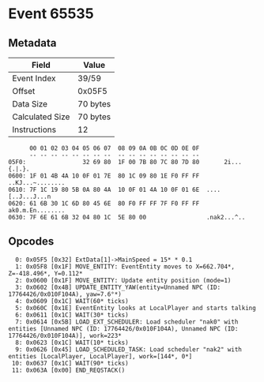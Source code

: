 # Event 65535

## Metadata

| Field           | Value    |
|-----------------|----------|
| Event Index     | 39/59    |
| Offset          | 0x05F5   |
| Data Size       | 70 bytes |
| Calculated Size | 70 bytes |
| Instructions    | 12       |

```
      00 01 02 03 04 05 06 07  08 09 0A 0B 0C 0D 0E 0F
      -- -- -- -- -- -- -- --  -- -- -- -- -- -- -- --
05F0:                32 69 80  1F 00 7B 80 7C 80 7D 80       2i...{.|.}.
0600: 1F 01 4B 4A 10 0F 01 7E  80 1C 09 80 1E F0 FF FF  ..KJ...~........
0610: 7F 1C 19 80 5B 0A 80 4A  10 0F 01 4A 10 0F 01 6E  ....[..J...J...n
0620: 61 6B 30 1C 6D 80 45 6E  80 F0 FF FF 7F F0 FF FF  ak0.m.En........
0630: 7F 6E 61 6B 32 04 80 1C  5E 80 00                 .nak2...^..     
```

## Opcodes

```
  0: 0x05F5 [0x32] ExtData[1]->MainSpeed = 15* * 0.1
  1: 0x05F8 [0x1F] MOVE_ENTITY: EventEntity moves to X=662.704*, Z=-418.496*, Y=0.112*
  2: 0x0600 [0x1F] MOVE_ENTITY: Update entity position (mode=1)
  3: 0x0602 [0x4B] UPDATE_ENTITY_YAW(entity=Unnamed NPC (ID: 17764426/0x010F104A), yaw=7.6°*)
  4: 0x0609 [0x1C] WAIT(60* ticks)
  5: 0x060C [0x1E] EventEntity looks at LocalPlayer and starts talking
  6: 0x0611 [0x1C] WAIT(30* ticks)
  7: 0x0614 [0x5B] LOAD_EXT_SCHEDULER: Load scheduler "nak0" with entities [Unnamed NPC (ID: 17764426/0x010F104A), Unnamed NPC (ID: 17764426/0x010F104A)], work=223*
  8: 0x0623 [0x1C] WAIT(10* ticks)
  9: 0x0626 [0x45] LOAD_SCHEDULED_TASK: Load scheduler "nak2" with entities [LocalPlayer, LocalPlayer], work=[144*, 0*]
 10: 0x0637 [0x1C] WAIT(90* ticks)
 11: 0x063A [0x00] END_REQSTACK()
```
